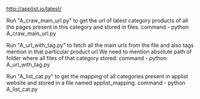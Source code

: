 
http://applist.io/latest/

Run "A_craw_main_url.py" to get the url of latest category products of all the pages present in this category and stored in files.
command - python A_craw_main_url.py

Run "A_url_with_tag.py" to fetch all the main urls from the file and also tags mention in that particular product url.We need to mention absolute path of folder where all files of that category stored.
command - python A_url_with_tag.py

Run "A_list_cat.py" to get the mapping of all categories present in applist website and stored in a file named applist_mapping.
command - python A_list_cat.py
